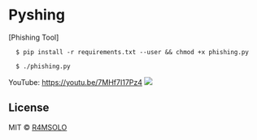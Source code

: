 # Pyshing
[Phishing Tool]

```
  $ pip install -r requirements.txt --user && chmod +x phishing.py
```
```
  $ ./phishing.py
```
YouTube: https://youtu.be/7MHf7I17Pz4
 ![](img/phishing.png)

## License

MIT © [R4MSOLO](https://r4msolo.github.io)<br/>
